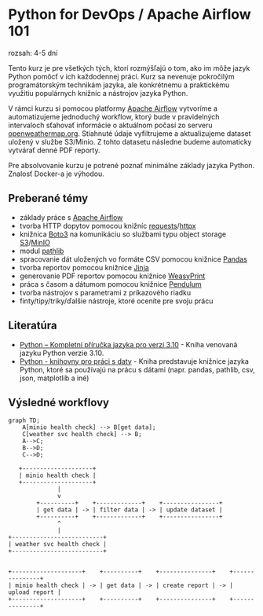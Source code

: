 # Python for DevOps / Apache Airflow 101

rozsah: 4-5 dní

Tento kurz je pre všetkých tých, ktorí rozmýšľajú o tom, ako im môže jazyk Python pomôcť v ich každodennej práci. Kurz sa nevenuje pokročilým programátorským technikám jazyka, ale konkrétnemu a praktickému využitiu populárnych knižníc a nástrojov jazyka Python.

V rámci kurzu si pomocou platformy [Apache Airflow](https://airflow.apache.org/) vytvoríme a automatizujeme jednoduchý workflow, ktorý bude v pravidelných intervaloch sťahovať informácie o aktuálnom počasí zo serveru [openweathermap.org](https://openweathermap.org/). Stiahnuté údaje vyfiltrujeme a aktualizujeme dataset uložený v službe S3/Minio. Z tohto datasetu následne budeme automaticky vytvárať denné PDF reporty.

Pre absolvovanie kurzu je potrené poznať minimálne základy jazyka Python. Znalosť Docker-a je výhodou.


## Preberané témy

* základy práce s [Apache Airflow](https://airflow.apache.org/)
* tvorba HTTP dopytov pomocou knižníc [requests](https://requests.readthedocs.io/en/latest/)/[httpx](https://www.python-httpx.org/)
* knižnica [Boto3](https://boto3.amazonaws.com/v1/documentation/api/latest/index.html) na komunikáciu so službami typu object storage [S3](https://aws.amazon.com/s3/)/[MinIO](https://min.io/)
* modul [pathlib](https://docs.python.org/3/library/pathlib.html)
* spracovanie dát uložených vo formáte CSV pomocou knižnice [Pandas](https://pandas.pydata.org/)
* tvorba reportov pomocou knižnice [Jinja](https://jinja.palletsprojects.com/en/3.1.x/)
* generovanie PDF reportov pomocou knižnice [WeasyPrint](https://www.courtbouillon.org/weasyprint)
* práca s časom a dátumom pomocou knižnice [Pendulum](https://pendulum.eustace.io/)
* tvorba nástrojov s parametrami z príkazového riadku
* finty/tipy/triky/ďalšie nástroje, ktoré oceníte pre svoju prácu


## Literatúra

* [Python – Kompletní příručka jazyka pro verzi 3.10](https://www.martinus.sk/?uItem=1429819) - Kniha venovaná jazyku Python verzie 3.10.
* [Python - knihovny pro práci s daty](https://www.martinus.sk/?uItem=1845141) - Kniha predstavuje knižnice jazyka Python, ktoré sa používajú na prácu s dátami (napr. pandas, pathlib, csv, json, matplotlib a iné)


## Výsledné workflovy

```mermaid
graph TD;
    A[minio health check] --> B[get data];
    C[weather svc health check] --> B;
    A-->C;
    B-->D;
    C-->D;
```


```
   +--------------------+
   | minio health check |
   +--------------------+
              |
              v
        +----------+    +-------------+    +----------------+
        | get data | -> | filter data | -> | update dataset |
        +----------+    +-------------+    +----------------+
              ^
              |
+--------------------------+
| weather svc health check |
+--------------------------+


+--------------------+    +----------+    +---------------+    +---------------+
| minio health check | -> | get data | -> | create report | -> | upload report |
+--------------------+    +----------+    +---------------+    +---------------+
```